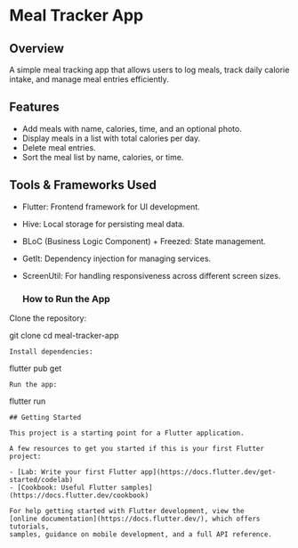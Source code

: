 # Meal Tracker App

## Overview
A simple meal tracking app that allows users to log meals, track daily calorie intake, and manage meal entries efficiently.

## Features

- Add meals with name, calories, time, and an optional photo.
- Display meals in a list with total calories per day.
- Delete meal entries.
- Sort the meal list by name, calories, or time.

## Tools & Frameworks Used

- Flutter: Frontend framework for UI development.
- Hive: Local storage for persisting meal data.
- BLoC (Business Logic Component) + Freezed: State management.
- GetIt: Dependency injection for managing services.
- ScreenUtil: For handling responsiveness across different screen sizes.

  ### How to Run the App

Clone the repository:

git clone <repo-url>
cd meal-tracker-app
```
Install dependencies:
```
flutter pub get
```
Run the app:
```
flutter run
```
## Getting Started

This project is a starting point for a Flutter application.

A few resources to get you started if this is your first Flutter project:

- [Lab: Write your first Flutter app](https://docs.flutter.dev/get-started/codelab)
- [Cookbook: Useful Flutter samples](https://docs.flutter.dev/cookbook)

For help getting started with Flutter development, view the
[online documentation](https://docs.flutter.dev/), which offers tutorials,
samples, guidance on mobile development, and a full API reference.
